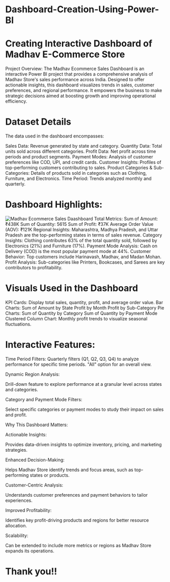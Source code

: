 
# Dashboard-Creation-Using-Power-BI
# Creating Interactive Dashboard of Madhav E-Commerce Store

Project Overview: The Madhav Ecommerce Sales Dashboard is an  interactive Power BI project that provides a comprehensive analysis of Madhav Store's sales performance across India. Designed to offer actionable insights, this dashboard visualizes trends in sales, customer preferences, and regional performance. It empowers the business to make strategic decisions aimed at boosting growth and improving operational efficiency.

# Dataset Details
The data used in the dashboard encompasses:

Sales Data: Revenue generated by state and category.
Quantity Data: Total units sold across different categories.
Profit Data: Net profit across time periods and product segments.
Payment Modes: Analysis of customer preferences like COD, UPI, and credit cards.
Customer Insights: Profiles of top-performing customers contributing to sales.
Product Categories & Sub-Categories: Details of products sold in categories such as Clothing, Furniture, and Electronics.
Time Period: Trends analyzed monthly and quarterly.

# Dashboard Highlights:
![Madhav Ecommerce Sales Daashboard](https://github.com/user-attachments/assets/28b523ce-8119-4cf9-a0e0-acf9d2beca32)
Total Metrics: Sum of Amount: ₹438K Sum of Quantity: 5615 Sum of Profit: ₹37K Average Order Value (AOV): ₹121K Regional Insights: Maharashtra, Madhya Pradesh, and Uttar Pradesh are the top-performing states in terms of sales revenue. Category Insights: Clothing contributes 63% of the total quantity sold, followed by Electronics (21%) and Furniture (17%). Payment Mode Analysis: Cash on Delivery (COD) is the most popular payment mode at 44%. Customer Behavior: Top customers include Harinavash, Madhav, and Madan Mohan. Profit Analysis: Sub-categories like Printers, Bookcases, and Sarees are key contributors to profitability.

# Visuals Used in the Dashboard

KPI Cards: Display total sales, quantity, profit, and average order value. Bar Charts: Sum of Amount by State Profit by Month Profit by Sub-Category Pie Charts: Sum of Quantity by Category Sum of Quantity by Payment Mode Clustered Column Chart: Monthly profit trends to visualize seasonal fluctuations.

# Interactive Features:

Time Period Filters: Quarterly filters (Q1, Q2, Q3, Q4) to analyze performance for specific time periods. "All" option for an overall view.

Dynamic Region Analysis:

Drill-down feature to explore performance at a granular level across states and categories.

Category and Payment Mode Filters:

Select specific categories or payment modes to study their impact on sales and profit.

Why This Dashboard Matters:

Actionable Insights:

Provides data-driven insights to optimize inventory, pricing, and marketing strategies.

Enhanced Decision-Making:

Helps Madhav Store identify trends and focus areas, such as top-performing states or products.

Customer-Centric Analysis:

Understands customer preferences and payment behaviors to tailor experiences.

Improved Profitability:

Identifies key profit-driving products and regions for better resource allocation.

Scalability:

Can be extended to include more metrics or regions as Madhav Store expands its operations.

# Thank you!!

